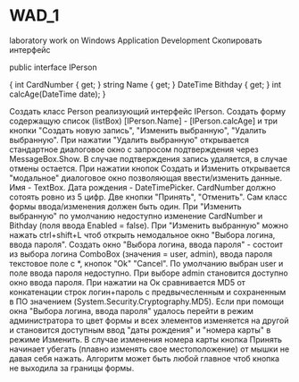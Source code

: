 # WAD_1
laboratory work on Windows Application Development
Скопировать интерфейс

public interface IPerson

{
int CardNumber { get; }
string Name { get; }
DateTime Bithday { get; }
int calcAge(DateTime date);
}

Создать класс Person реализующий интерфейс IPerson.
Создать форму содержащую список (listBox) [IPerson.Name] - [IPerson.calcAge] и три
кнопки "Создать новую запись", "Изменить выбранную", "Удалить выбранную".
При нажатии "Удалить выбранную" открывается стандартное диалоговое окно с запросом
подтверждения через MessageBox.Show. В случае подтверждения запись удаляется, в
случае отмены остается.
При нажатии кнопок Создать и Изменить открывается "модальное" диалоговое окно
позволяющая ввести/изменить данные.
Имя - TextBox. Дата рождения - DateTimePicker. CardNumber должно сотоять ровно из 5
цифр. Две кнопки "Принять", "Отменить".
Сам класс формы ввода/изменения должен быть один.
При "Изменить выбранную" по умолчанию недоступно изменение CardNumber и Bithday
(поля ввода Enabled = false).
При "Изменить выбранную" можно нажать ctrl+shift+L чтоб открыть немодальное окно
"Выбора логина, ввода пароля".
Создать окно "Выбора логина, ввода пароля" - состоит из выбора логина ComboBox
(значения = user, admin), ввода пароля текстовое поле с *, кнопок "Ok" "Cancel". По
умолчанию выбран user и поле ввода пароля недоступно. При выборе admin становится
доступно окно ввода пароля. При нажатии на Ок сравнивается MD5 от конкатенации строк
логин+пароль с предвычесленным и сохраненным в ПО значением
(System.Security.Cryptography.MD5).
Если при помощи окна "Выбора логина, ввода пароля" удалось перейти в режим
администратора то цвет формы и всех элементов изменяется на другой и становится
доступным ввод "даты рождения" и "номера карты" в режиме Изменить.
В случае изменения номера карты кнопка Принять начинает убегать (плавно изменять
свое местоположение) от мышки не давая себя нажать. Алгоритм может быть любой
главное чтоб кнопка не выходила за границы формы. 
